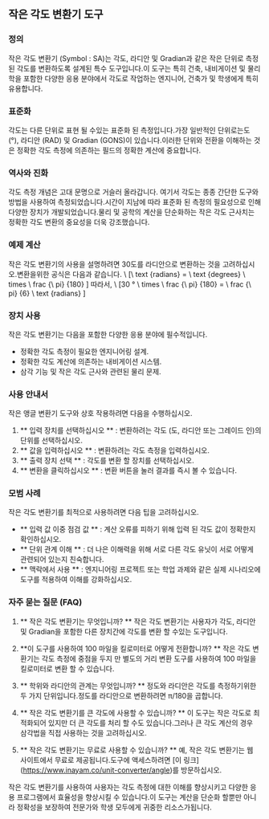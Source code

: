 ## 작은 각도 변환기 도구

### 정의
작은 각도 변환기 (Symbol : SA)는 각도, 라디안 및 Gradian과 같은 작은 단위로 측정 된 각도를 변환하도록 설계된 특수 도구입니다.이 도구는 특히 건축, 내비게이션 및 물리학을 포함한 다양한 응용 분야에서 각도로 작업하는 엔지니어, 건축가 및 학생에게 특히 유용합니다.

### 표준화
각도는 다른 단위로 표현 될 수있는 표준화 된 측정입니다.가장 일반적인 단위로는도 (°), 라디안 (RAD) 및 Gradian (GONS)이 있습니다.이러한 단위와 전환을 이해하는 것은 정확한 각도 측정에 의존하는 필드의 정확한 계산에 중요합니다.

### 역사와 진화
각도 측정 개념은 고대 문명으로 거슬러 올라갑니다. 여기서 각도는 종종 간단한 도구와 방법을 사용하여 측정되었습니다.시간이 지남에 따라 표준화 된 측정의 필요성으로 인해 다양한 장치가 개발되었습니다.물리 및 공학의 계산을 단순화하는 작은 각도 근사치는 정확한 각도 변환의 중요성을 더욱 강조했습니다.

### 예제 계산
작은 각도 변환기의 사용을 설명하려면 30도를 라디안으로 변환하는 것을 고려하십시오.변환을위한 공식은 다음과 같습니다.
\ [\ text {radians} = \ text {degrees} \ times \ frac {\ pi} {180} \]
따라서,
\ [30 ° \ times \ frac {\ pi} {180} = \ frac {\ pi} {6} \ text {radians} \]

### 장치 사용
작은 각도 변환기는 다음을 포함한 다양한 응용 분야에 필수적입니다.
- 정확한 각도 측정이 필요한 엔지니어링 설계.
- 정확한 각도 계산에 의존하는 내비게이션 시스템.
- 삼각 기능 및 작은 각도 근사와 관련된 물리 문제.

### 사용 안내서
작은 앵글 변환기 도구와 상호 작용하려면 다음을 수행하십시오.
1. ** 입력 장치를 선택하십시오 ** : 변환하려는 각도 (도, 라디안 또는 그레이드 인)의 단위를 선택하십시오.
2. ** 값을 입력하십시오 ** : 변환하려는 각도 측정을 입력하십시오.
3. ** 출력 장치 선택 ** : 각도를 변환 할 장치를 선택하십시오.
4. ** 변환을 클릭하십시오 ** : 변환 버튼을 눌러 결과를 즉시 볼 수 있습니다.

### 모범 사례
작은 각도 변환기를 최적으로 사용하려면 다음 팁을 고려하십시오.
- ** 입력 값 이중 점검 값 ** : 계산 오류를 피하기 위해 입력 된 각도 값이 정확한지 확인하십시오.
- ** 단위 관계 이해 ** : 더 나은 이해력을 위해 서로 다른 각도 유닛이 서로 어떻게 관련되어 있는지 친숙합니다.
- ** 맥락에서 사용 ** : 엔지니어링 프로젝트 또는 학업 과제와 같은 실제 시나리오에 도구를 적용하여 이해를 강화하십시오.

### 자주 묻는 질문 (FAQ)

1. ** 작은 각도 변환기는 무엇입니까? **
작은 각도 변환기는 사용자가 각도, 라디안 및 Gradian을 포함한 다른 장치간에 각도를 변환 할 수있는 도구입니다.

2. **이 도구를 사용하여 100 마일을 킬로미터로 어떻게 전환합니까? **
작은 각도 변환기는 각도 측정에 중점을 두지 만 별도의 거리 변환 도구를 사용하여 100 마일을 킬로미터로 변환 할 수 있습니다.

3. ** 학위와 라디안의 관계는 무엇입니까? **
정도와 라디안은 각도를 측정하기위한 두 가지 단위입니다.정도를 라디안으로 변환하려면 π/180을 곱합니다.

4. ** 작은 각도 변환기를 큰 각도에 사용할 수 있습니까? **
이 도구는 작은 각도로 최적화되어 있지만 더 큰 각도를 처리 할 수도 있습니다.그러나 큰 각도 계산의 경우 삼각법을 직접 사용하는 것을 고려하십시오.

5. ** 작은 각도 변환기는 무료로 사용할 수 있습니까? **
예, 작은 각도 변환기는 웹 사이트에서 무료로 제공됩니다.도구에 액세스하려면 [이 링크] (https://www.inayam.co/unit-converter/angle)를 방문하십시오.

작은 각도 변환기를 사용하여 사용자는 각도 측정에 대한 이해를 향상시키고 다양한 응용 프로그램에서 효율성을 향상시킬 수 있습니다.이 도구는 계산을 단순화 할뿐만 아니라 정확성을 보장하여 전문가와 학생 모두에게 귀중한 리소스가됩니다.